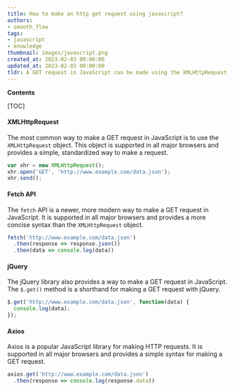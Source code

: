 ```yaml
---
title: How to make an http get request using javascript?
authors:
- smooth_flow
tags:
- javascript
- knowledge
thumbnail: images/javascript.png
created_at: 2023-02-03 00:00:00
updated_at: 2023-02-03 00:00:00
tldr: A GET request in JavaScript can be made using the XMLHttpRequest object`s open() and send() methods.
---
```


**Contents**

[TOC]

#### XMLHttpRequest
The most common way to make a GET request in JavaScript is to use the `XMLHttpRequest` object. This object is supported in all major browsers and provides a simple, standardized way to make a request.

```javascript
var xhr = new XMLHttpRequest();
xhr.open('GET', 'http://www.example.com/data.json');
xhr.send();
```

#### Fetch API
The `fetch` API is a newer, more modern way to make a GET request in JavaScript. It is supported in all major browsers and provides a more concise syntax than the `XMLHttpRequest` object.

```javascript
fetch('http://www.example.com/data.json')
  .then(response => response.json())
  .then(data => console.log(data))
```

#### jQuery
The jQuery library also provides a way to make a GET request in JavaScript. The `$.get()` method is a shorthand for making a GET request with jQuery.

```javascript
$.get('http://www.example.com/data.json', function(data) {
  console.log(data);
});
```

#### Axios
Axios is a popular JavaScript library for making HTTP requests. It is supported in all major browsers and provides a simple syntax for making a GET request.

```javascript
axios.get('http://www.example.com/data.json')
  .then(response => console.log(response.data))
```
